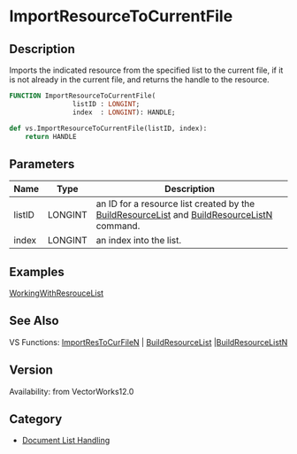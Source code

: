 # ImportResourceToCurrentFile

## Description
Imports the indicated resource from the specified list to the current file, if it is not already in the current file, and returns the handle to the resource.

```pascal
FUNCTION ImportResourceToCurrentFile(
				listID : LONGINT;
				index  : LONGINT): HANDLE;
```

```python
def vs.ImportResourceToCurrentFile(listID, index):
    return HANDLE
```

## Parameters
|Name|Type|Description|
|---|---|---|
|listID|LONGINT|an ID for a resource list created by the [BuildResourceList](BuildResourceList.md) and [BuildResourceListN](BuildResourceListN.md) command.|
|index|LONGINT|an index into the list.|

## Examples
[WorkingWithResrouceList](examples/WorkingWithResrouceList.md)

## See Also
VS Functions:
[ImportResToCurFileN](ImportResToCurFileN.md) | [BuildResourceList](BuildResourceList.md) |[BuildResourceListN](BuildResourceListN.md)

## Version
Availability: from VectorWorks12.0

## Category
* [Document List Handling](../Categories/Document%20List%20Handling.md)
